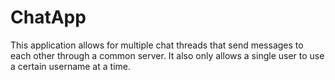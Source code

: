 # ChatApp

This application allows for multiple chat threads that send messages to each other through a common server.
It also only allows a single user to use a certain username at a time.
